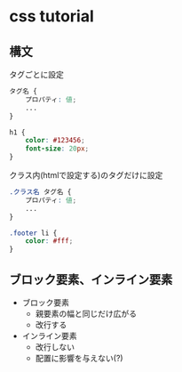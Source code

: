 # css tutorial

## 構文

タグごとに設定
```css
タグ名 {
	プロパティ: 値;
	...
}
```
```css
h1 {
	color: #123456;
	font-size: 20px;
}
```

クラス内(htmlで設定する)のタグだけに設定
```css
.クラス名 タグ名 {
	プロパティ: 値;
	...
}
```
```css
.footer li {
	color: #fff;
}
```

## ブロック要素、インライン要素

- ブロック要素
	- 親要素の幅と同じだけ広がる
	- 改行する
- インライン要素
	- 改行しない
	- 配置に影響を与えない(?)